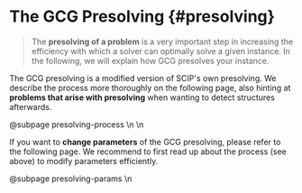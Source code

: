 # The GCG Presolving {#presolving}

> The **presolving of a problem** is a very important step in increasing the
> efficiency with which a solver can optimally solve a given instance.
> In the following, we will explain how GCG presolves your instance.

The GCG presolving is a modified version of SCIP's own presolving. We describe the process more thoroughly on
the following page, also hinting at **problems that arise with presolving** when wanting to detect structures afterwards. 

@subpage presolving-process \n
\n

If you want to **change parameters** of the GCG presolving, please refer to the following page. We recommend
to first read up about the process (see above) to modify parameters efficiently. 

@subpage presolving-params \n
